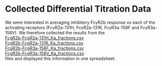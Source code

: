 # Collected Differential Titration Data

We were interested in averaging inhibitory FcγR2b response vs each of the activating receptors (FcγR2a-131H, FcγR2a-131R, FcγR3a-158F and FcγR3a-158V). We therefore collected the results from the<br>
[FcgR2b-FcgR2a-131H_Ka_fractions.csv](https://github.com/Ortlund-Laboratory/DMS_IgG1Fc/blob/main/Deposited_Data/Differential_Titration_Data/Fc%CE%B3R2b-Fc%CE%B3R2a131H/FcgR2b-FcgR2a-131H_Ka_fractions.csv)<br>
[FcgR2b-FcgR2a-131R_Ka_fractions.csv](https://github.com/Ortlund-Laboratory/DMS_IgG1Fc/blob/main/Deposited_Data/Differential_Titration_Data/Fc%CE%B3R2b-Fc%CE%B3R2a131R/FcgR2b-FcgR2a-131R_Ka_fractions.csv)<br>
[FcgR2b-FcgR3a-158F_Ka_fractions.csv](https://github.com/Ortlund-Laboratory/DMS_IgG1Fc/blob/main/Deposited_Data/Differential_Titration_Data/Fc%CE%B3R2b-Fc%CE%B3R3a158F/FcgR2b-FcgR3a-158F_Ka_fractions.csv)<br>
[FcgR2b-FcgR3a-158V_Ka_fractions.csv](https://github.com/Ortlund-Laboratory/DMS_IgG1Fc/blob/main/Deposited_Data/Differential_Titration_Data/Fc%CE%B3R2b-Fc%CE%B3R3a158V/FcgR2b-FcgR3a-158V_Ka_fractions.csv)<br>
files and displayed this information in one spreadsheet. 
